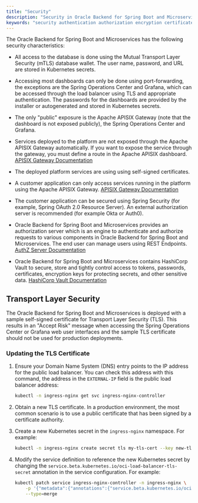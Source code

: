 ```yaml
---
title: "Security"
description: "Security in Oracle Backend for Spring Boot and Microservices"
keywords: "security authentication authorization encryption certificates springboot spring development microservices development oracle backend"
---
```


The Oracle Backend for Spring Boot and Microservices has the following security characteristics:

- All access to the database is done using the Mutual Transport Layer Security (mTLS) database wallet. The user name, password, and URL are stored in Kubernetes secrets.

- Accessing most dashboards can only be done using port-forwarding, the exceptions are the Spring Operations Center and Grafana, which can be accessed through the load balancer using TLS and appropriate authentication. The passwords for the dashboards are provided by the installer or autogenerated and stored in Kubernetes secrets.

- The only "public" exposure is the Apache APISIX Gateway (note that the dashboard is not exposed publicly), the Spring Operations Center and Grafana.

- Services deployed to the platform are not exposed through the Apache APISIX Gateway automatically.  If you want to expose the service through the gateway, you must define a route in the Apache APISIX dashboard. [APISIX Gateway Documentation](../platform/apigw)

- The deployed platform services are using using self-signed certificates.

- A customer application can only access services running in the platform using the Apache APISIX Gateway. [APISIX Gateway Documentation](../platform/apigw)

- The customer application can be secured using Spring Security (for example, Spring OAuth 2.0 Resource Server). An external authorization server is recommended (for example Okta or Auth0).

- Oracle Backend for Spring Boot and Microservices provides an authorization server which is an engine to authenticate and authorize requests to various components in Oracle Backend for Spring Boot and Microservices. The end user can manage users using REST Endpoints. [AuthZ Server Documentation](../security/azn-server)

- Oracle Backend for Spring Boot and Microservices contains HashiCorp Vault to secure, store and tightly control access to tokens, passwords, certificates, encryption keys for protecting secrets, and other sensitive data. [HashiCorp Vault Documentation](../platform/vault)

## Transport Layer Security

The Oracle Backend for Spring Boot and Microservices is deployed with a sample self-signed certificate for Transport Layer Security (TLS). This results in an "Accept Risk" message when accessing the Spring Operations Center or Grafana web user interfaces and the sample TLS certificate should not be used for production deployments.

### Updating the TLS Certificate

1. Ensure your Domain Name System (DNS) entry points to the IP address for the public load balancer.  You can check this address with this command, the address in the `EXTERNAL-IP` field is the public load balancer address:

   ```bash
   kubectl -n ingress-nginx get svc ingress-nginx-controller
   ```

2. Obtain a new TLS certificate. In a production environment, the most common scenario is to use a public certificate that has been signed by a certificate authority.
3. Create a new Kubernetes secret in the `ingress-nginx` namespace.  For example:

    ```bash
    kubectl -n ingress-nginx create secret tls my-tls-cert --key new-tls.key --cert new-tls.crt
    ```

4. Modify the service definition to reference the new Kubernetes secret by changing the `service.beta.kubernetes.io/oci-load-balancer-tls-secret` annotation in the service configuration. For example:

    ```bash
    kubectl patch service ingress-nginx-controller -n ingress-nginx \
        -p '{"metadata":{"annotations":{"service.beta.kubernetes.io/oci-load-balancer-tls-secret":"my-tls-cert"}}}' \
        --type=merge
    ```
